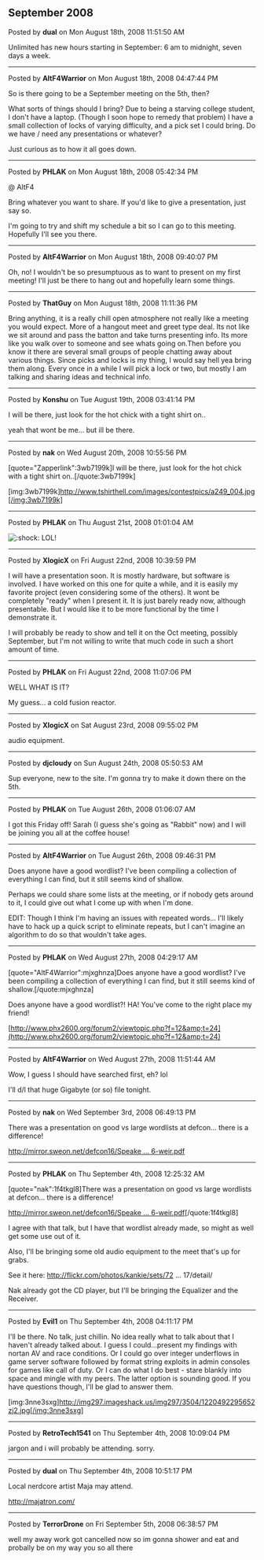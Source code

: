 ## September 2008
Posted by **dual** on Mon August 18th, 2008 11:51:50 AM

Unlimited has new hours starting in September: 6 am to midnight, seven days a week.

--------------------------------------------------------------------------------

Posted by **AltF4Warrior** on Mon August 18th, 2008 04:47:44 PM

So is there going to be a September meeting on the 5th, then? 

What sorts of things should I bring? Due to being a starving college student, I don't have a laptop. (Though I soon hope to remedy that problem) I have a small collection of locks of varying difficulty, and a pick set I could bring. Do we have / need any presentations or whatever? 

Just curious as to how it all goes down.

--------------------------------------------------------------------------------

Posted by **PHLAK** on Mon August 18th, 2008 05:42:34 PM

@ AltF4

Bring whatever you want to share.  If you'd like to give a presentation, just say so.

I'm going to try and shift my schedule a bit so I can go to this meeting.  Hopefully I'll see you there.

--------------------------------------------------------------------------------

Posted by **AltF4Warrior** on Mon August 18th, 2008 09:40:07 PM

Oh, no! I wouldn't be so presumptuous as to want to present on my first meeting! I'll just be there to hang out and hopefully learn some things.

--------------------------------------------------------------------------------

Posted by **ThatGuy** on Mon August 18th, 2008 11:11:36 PM

Bring anything, it is a really chill open atmosphere not really like a meeting you would expect. More of a hangout meet and greet type deal. Its not like we sit around and pass the batton and take turns presenting info. Its more like you walk over to someone and see whats going on.Then before you know it there are several small groups of people chatting away about various things. Since picks and locks is my thing, I would say hell yea bring them along. Every once in a while I will pick a lock or two, but mostly I am talking and sharing ideas and technical info.

--------------------------------------------------------------------------------

Posted by **Konshu** on Tue August 19th, 2008 03:41:14 PM

I will be there, just look for the hot chick with a tight shirt on..





































yeah that wont be me... but ill be there.

--------------------------------------------------------------------------------

Posted by **nak** on Wed August 20th, 2008 10:55:56 PM

[quote="Zapperlink":3wb7199k]I will be there, just look for the hot chick with a tight shirt on..[/quote:3wb7199k]

[img:3wb7199k]http://www.tshirthell.com/images/contestpics/a249_004.jpg[/img:3wb7199k]

--------------------------------------------------------------------------------

Posted by **PHLAK** on Thu August 21st, 2008 01:01:04 AM

<!-- s:shock: --><img src="{SMILIES_PATH}/icon_eek.gif" alt=":shock:" title="Shocked" /><!-- s:shock: -->  LOL!

--------------------------------------------------------------------------------

Posted by **XlogicX** on Fri August 22nd, 2008 10:39:59 PM

I will have a presentation soon. It is mostly hardware, but software is involved. I have worked on this one for quite a while, and it is easily my favorite project (even considering some of the others). It wont be completely "ready" when I present it. It is just barely ready now, although presentable. But I would like it to be more functional by the time I demonstrate it.

I will probably be ready to show and tell it on the Oct meeting, possibly September, but I'm not willing to write that much code in such a short amount of time.

--------------------------------------------------------------------------------

Posted by **PHLAK** on Fri August 22nd, 2008 11:07:06 PM

WELL WHAT IS IT?

My guess... a cold fusion reactor.

--------------------------------------------------------------------------------

Posted by **XlogicX** on Sat August 23rd, 2008 09:55:02 PM

audio equipment.

--------------------------------------------------------------------------------

Posted by **djcloudy** on Sun August 24th, 2008 05:50:53 AM

Sup everyone, new to the site. I'm gonna try to make it down there on the 5th.

--------------------------------------------------------------------------------

Posted by **PHLAK** on Tue August 26th, 2008 01:06:07 AM

I got this Friday off!  Sarah (I guess she's going as "Rabbit" now) and I will be joining you all at the coffee house!

--------------------------------------------------------------------------------

Posted by **AltF4Warrior** on Tue August 26th, 2008 09:46:31 PM

Does anyone have a good wordlist? I've been compiling a collection of everything I can find, but it still seems kind of shallow. 

Perhaps we could share some lists at the meeting, or if nobody gets around to it, I could give out what I come up with when I'm done.

EDIT: Though I think I'm having an issues with repeated words... I'll likely have to hack up a quick script to eliminate repeats, but I can't imagine an algorithm to do so that wouldn't take ages.

--------------------------------------------------------------------------------

Posted by **PHLAK** on Wed August 27th, 2008 04:29:17 AM

[quote="AltF4Warrior":mjxghnza]Does anyone have a good wordlist? I've been compiling a collection of everything I can find, but it still seems kind of shallow.[/quote:mjxghnza]

Does anyone have a good wordlist?!  HA!  You've come to the right place my friend!

[http://www.phx2600.org/forum2/viewtopic.php?f=12&amp;t=24](http://www.phx2600.org/forum2/viewtopic.php?f=12&amp;t=24)

--------------------------------------------------------------------------------

Posted by **AltF4Warrior** on Wed August 27th, 2008 11:51:44 AM

Wow, I guess I should have searched first, eh? lol 

I'll d/l that huge Gigabyte (or so) file tonight.

--------------------------------------------------------------------------------

Posted by **nak** on Wed September 3rd, 2008 06:49:13 PM

There was a presentation on good vs large wordlists at defcon... there is a difference!
<!-- m --><a class="postlink" href="http://mirror.sweon.net/defcon16/Speakers/Weir/defcon-16-weir.pdf">http://mirror.sweon.net/defcon16/Speake ... 6-weir.pdf</a><!-- m -->

--------------------------------------------------------------------------------

Posted by **PHLAK** on Thu September 4th, 2008 12:25:32 AM

[quote="nak":1f4tkgl8]There was a presentation on good vs large wordlists at defcon... there is a difference!
<!-- m --><a class="postlink" href="http://mirror.sweon.net/defcon16/Speakers/Weir/defcon-16-weir.pdf">http://mirror.sweon.net/defcon16/Speake ... 6-weir.pdf</a><!-- m -->[/quote:1f4tkgl8]

I agree with that talk, but I have that wordlist already made, so might as well get some use out of it.

Also, I'll be bringing some old audio equipment to the meet that's up for grabs.

See it here: <!-- m --><a class="postlink" href="http://flickr.com/photos/kankie/sets/72157606821129517/detail/">http://flickr.com/photos/kankie/sets/72 ... 17/detail/</a><!-- m -->

Nak already got the CD player, but I'll be bringing the Equalizer and the Receiver.

--------------------------------------------------------------------------------

Posted by **Evil1** on Thu September 4th, 2008 04:11:17 PM

I'll be there. No talk, just chillin. No idea really what to talk about that I haven't already talked about. I guess I could...present my findings with nortan AV and race conditions. Or I could go over integer underflows in game server software followed by format string exploits in admin consoles for games like call of duty. Or I can do what I do best - stare blankly into space and mingle with my peers. The latter option is sounding good. If you have questions though, I'll be glad to answer them. 

[img:3nne3sxg]http://img297.imageshack.us/img297/3504/1220492295652zj2.jpg[/img:3nne3sxg]

--------------------------------------------------------------------------------

Posted by **RetroTech1541** on Thu September 4th, 2008 10:09:04 PM

jargon and i will probably be attending. sorry.

--------------------------------------------------------------------------------

Posted by **dual** on Thu September 4th, 2008 10:51:17 PM

Local nerdcore artist Maja may attend.

<!-- m --><a class="postlink" href="http://majatron.com/">http://majatron.com/</a><!-- m -->

--------------------------------------------------------------------------------

Posted by **TerrorDrone** on Fri September 5th, 2008 06:38:57 PM

well my away work got cancelled now so im gonna shower and eat and probally be on my way you so all there
